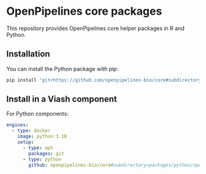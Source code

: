 # OpenPipelines core packages


This repository provides OpenPipelines core helper packages in R and
Python.

## Installation

You can install the Python package with pip:

``` bash
pip install "git+https://github.com/openpipelines-bio/core#subdirectory=packages/python/openpipeline_testutils"
```

## Install in a Viash component

For Python components:

``` yaml
engines:
  - type: docker
    image: python:3.10
    setup:
      - type: apt
        packages: git
      - type: python
        github: openpipelines-bio/core#subdirectory=packages/python/openpipeline_testutils
```
